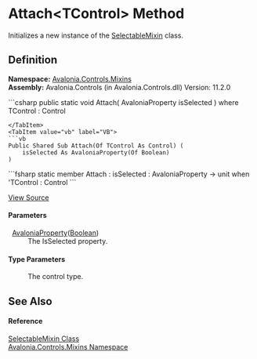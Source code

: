 # Attach&lt;TControl&gt; Method


Initializes a new instance of the <a href="T_Avalonia_Controls_Mixins_SelectableMixin">SelectableMixin</a> class.



## Definition
**Namespace:** <a href="N_Avalonia_Controls_Mixins">Avalonia.Controls.Mixins</a>  
**Assembly:** Avalonia.Controls (in Avalonia.Controls.dll) Version: 11.2.0

<Tabs groupId="api-code-preview">
<TabItem value="csharp" label="C#">
```csharp
public static void Attach<TControl>(
	AvaloniaProperty<bool> isSelected
)
where TControl : Control

```
</TabItem>
<TabItem value="vb" label="VB">
```vb
Public Shared Sub Attach(Of TControl As Control) ( 
	isSelected As AvaloniaProperty(Of Boolean)
)
```
</TabItem>
<TabItem value="fsharp" label="F#">
```fsharp
static member Attach : 
        isSelected : AvaloniaProperty<bool> -> unit  when 'TControl : Control
```
</TabItem>
</Tabs>



<a href="https://github.com/AvaloniaUI/Avalonia/tree/master/src/Avalonia.Controls/Mixins/SelectableMixin.cs#L42" title="View the source code">View Source</a>



#### Parameters
<dl><dt>  <a href="T_Avalonia_AvaloniaProperty_1">AvaloniaProperty</a>(<a href="https://learn.microsoft.com/dotnet/api/system.boolean" target="_blank" rel="noopener noreferrer">Boolean</a>)</dt><dd>The IsSelected property.</dd></dl>

#### Type Parameters
<dl><dt /><dd>The control type.</dd></dl>

## See Also


#### Reference
<a href="T_Avalonia_Controls_Mixins_SelectableMixin">SelectableMixin Class</a>  
<a href="N_Avalonia_Controls_Mixins">Avalonia.Controls.Mixins Namespace</a>  
